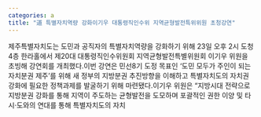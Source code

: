 ```yaml
---
categories: a
title: "道 특별자치역량 강화이기우 대통령직인수위 지역균형발전특위위원 초청강연"
---
```

제주특별자치도는 도민과 공직자의 특별자치역량을 강화하기 위해 23일 오후 2시 도청 4층 한라홀에서 제20대 대통령직인수위원회 지역균형발전특별위원회 이기우 위원을 초빙해 강연회를 개최했다.이번 강연은 민선8기 도정 목표인 ‘도민 모두가 주인이 되는 자치분권 제주’를 위해 새 정부의 지방분권 추진방향을 이해하고 특별자치도의 자치권 강화에 필요한 정책과제를 발굴하기 위해 마련됐다.이기우 위원은 “지방시대 전략으로 지방분권 강화를 통해 지역이 주도하는 균형발전을 도모하며 포괄적인 권한 이양 및 타 시·도와의 연대를 통해 특별자치도의 자치